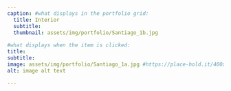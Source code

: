 ```yaml
---
caption: #what displays in the portfolio grid:
  title: Interior
  subtitle:
  thumbnail: assets/img/portfolio/Santiago_1b.jpg
  
#what displays when the item is clicked:
title: 
subtitle: 
image: assets/img/portfolio/Santiago_1a.jpg #https://place-hold.it/400x300 main image, can be a link or a file in assets/img/portfolio
alt: image alt text

---
```

<!-- Use this area to describe your project. **Markdown** supported.

optional info list (delete if not using):

{:.list-inline} 
- Date: 
- Client: 
- Category: 
 -->
